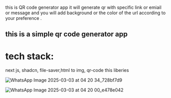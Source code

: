 this is QR code generator app it will generate qr with specific link or emiail or message and you will add background or the color of the url according to your preference .


## this is a simple qr code generator app 


# tech stack:
next js, shadcn, file-saver,html to img, qr-code this liberies




 ![WhatsApp Image 2025-03-03 at 04 20 34_728bf7d9](https://github.com/user-attachments/assets/2fee233d-c80c-4f54-a23a-ff3871dc1c63)

 ![WhatsApp Image 2025-03-03 at 04 20 00_e478e042](https://github.com/user-attachments/assets/249d8351-f5c2-4c94-9e36-36b148c6d150)




    
 
 
